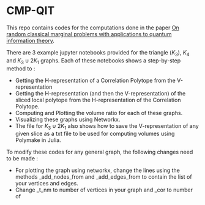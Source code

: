 # CMP-QIT

This repo contains codes for the computations done in the paper [On random classical marginal problems with applications to quantum information theory](https://arxiv.org/abs/2406.14153).

There are 3 example jupyter notebooks provided for the triangle ($K_3$), $K_4$ and $K_3 \cup 2K_1$ graphs. Each of these notebooks shows a step-by-step method to :
* Getting the H-representation of a Correlation Polytope from the V-representation
* Getting the H-representation (and then the V-representation) of the sliced local polytope from the H-representation of the Correlation Polytope.
* Computing and Plotting the volume ratio for each of these graphs.
* Visualizing these graphs using Networkx.
* The file for $K_3 \cup 2K_1$ also shows how to save the V-representation of any given slice as a txt file to be used for computing volumes using Polymake in Julia.

To modify these codes for any general graph, the following changes need to be made :
* For plotting the graph using networkx, change the lines using the methods _add_nodes_from and _add_edges_from to contain the list of your vertices and edges.
* Change _t_nm to number of vertices in your graph and _cor to number of 
